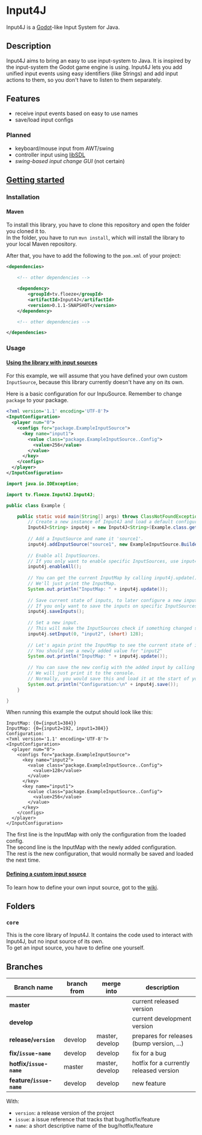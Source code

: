 # Input4J

Input4J is a [Godot](https://github.com/godotengine/godot)-like Input System for Java.

## Description

Input4J aims to bring an easy to use input-system to Java.
It is inspired by the input-system the Godot game engine is using.
Input4J lets you add unified input events using easy identifiers (like Strings) and add input actions to them, so you don't have to listen to them separately.

## Features

- receive input events based on easy to use names
- save/load input configs

### Planned

- keyboard/mouse input from AWT/swing
- controller input using [libSDL](https://www.libsdl.org/)
- *swing-based input change GUI* (not certain)

## [Getting started](https://github.com/FloezeTv/Input4J/wiki/Getting-started)

### Installation

#### Maven

To install this library, you have to clone this repository and open the folder you cloned it to.  
In the folder, you have to run `mvn install`, which will install the library to your local Maven repository.

After that, you have to add the following to the `pom.xml` of your project:
```xml
<dependencies>

    <!-- other dependencies -->

    <dependency>
        <groupId>tv.floeze</groupId>
        <artifactId>Input4J</artifactId>
        <version>0.1.1-SNAPSHOT</version>
    </dependency>

    <!-- other dependencies -->

</dependencies>
```

### Usage

#### [Using the library with input sources](https://github.com/FloezeTv/Input4J/wiki/Getting-started:-using-the-library)

For this example, we will assume that you have defined your own custom `InputSource`, because this library currently doesn't have any on its own.

Here is a basic configuration for our InpuSource.
Remember to change `package` to your package.

```xml
<?xml version='1.1' encoding='UTF-8'?>
<InputConfiguration>
  <player num="0">
    <configs for="package.ExampleInputSource">
      <key name="input1">
        <value class="package.ExampleInputSource..Config">
          <value>256</value>
        </value>
      </key>
    </configs>
  </player>
</InputConfiguration>
```

```java
import java.io.IOException;

import tv.floeze.Input4J.Input4J;

public class Example {

	public static void main(String[] args) throws ClassNotFoundException, IOException {
		// Create a new instance of Input4J and load a default configuration from a file (config.xml in same package).
		Input4J<String> input4j = new Input4J<String>(Example.class.getResourceAsStream("config.xml"));
		
		// Add a InputSource and name it 'source1'.
		input4j.addInputSource("source1", new ExampleInputSource.Builder(1.5d));
		
		// Enable all InputSources.
		// If you only want to enable specific InputSources, use input4j.enable("source1", "source2", ...);
		input4j.enableAll();
		
		// You can get the current InputMap by calling input4j.update().
		// We'll just print the InputMap.
		System.out.println("InputMap: " + input4j.update());
		
		// Save current state of inputs, to later configure a new input.
		// If you only want to save the inputs on specific InputSources, use input4j.saveInputs("source1", "source2", ...);
		input4j.saveInputs();
		
		// Set a new input.
		// This will make the InputSources check if something changed since the last call of input4j.saveInputs() and add that input.
		input4j.setInput(0, "input2", (short) 128);
		
		// Let's again print the InputMap to see the current state of inputs.
		// You should see a newly added value for "input2"
		System.out.println("InputMap: " + input4j.update());
		
		// You can save the new config with the added input by calling one of Input4J's save methods.
		// We will just print it to the console.
		// Normally, you would save this and load it at the start of your application.
		System.out.println("Configuration:\n" + input4j.save());
	}

}
```

When running this example the output should look like this:

```
InputMap: {0={input1=384}}
InputMap: {0={input2=192, input1=384}}
Configuration:
<?xml version='1.1' encoding='UTF-8'?>
<InputConfiguration>
  <player num="0">
    <configs for="package.ExampleInputSource">
      <key name="input2">
        <value class="package.ExampleInputSource..Config">
          <value>128</value>
        </value>
      </key>
      <key name="input1">
        <value class="package.ExampleInputSource..Config">
          <value>256</value>
        </value>
      </key>
    </configs>
  </player>
</InputConfiguration>
```

The first line is the InputMap with only the configuration from the loaded config.  
The second line is the InputMap with the newly added configuration.  
The rest is the new configuration, that would normally be saved and loaded the next time.

#### [Defining a custom input source](https://github.com/FloezeTv/Input4J/wiki/Getting-started:-create-your-own-InputSource)

To learn how to define your own input source, got to the [wiki](https://github.com/FloezeTv/Input4J/wiki/Getting-started:-create-your-own-InputSource).

## Folders

### `core`

This is the core library of Input4J.
It contains the code used to interact with Input4J, but no input source of its own.  
To get an input source, you have to define one yourself.

## Branches

| Branch name                | branch from | merge into      | description                               |
| -------------------------- | ----------- | --------------- | ----------------------------------------- |
| **master**                 |             |                 | current released version                  |
| **develop**                |             |                 | current development version               |
| **release/`version`**      | develop     | master, develop | prepares for releases (bump version, ...) |
| **fix/`issue`-`name`**     | develop     | develop         | fix for a bug                             |
| **hotfix/`issue`-`name`**  | master      | master, develop | hotfix for a currently released version   |
| **feature/`issue`-`name`** | develop     | develop         | new feature                               |

With:
- `version`: a release version of the project
- `issue`: a issue reference that tracks that bug/hotfix/feature
- `name`: a short descriptive name of the bug/hotfix/feature